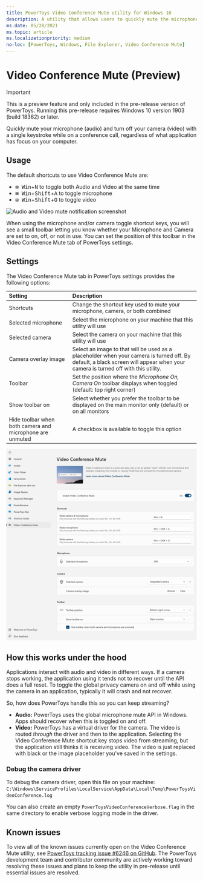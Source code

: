 ```yaml
---
title: PowerToys Video Conference Mute utility for Windows 10
description: A utility that allows users to quickly mute the microphone (audio) and turn off the camera (video) while on a conference call with a single keystroke, regardless of what application has focus on the computer.
ms.date: 05/28/2021
ms.topic: article
ms.localizationpriority: medium
no-loc: [PowerToys, Windows, File Explorer, Video Conference Mute]
---
```


# Video Conference Mute (Preview)

> [!IMPORTANT]
> This is a preview feature and only included in the pre-release version of PowerToys. Running this pre-release requires Windows 10 version 1903 (build 18362) or later.

Quickly mute your microphone (audio) and turn off your camera (video) with a single keystroke while on a conference call, regardless of what application has focus on your computer.

## Usage

The default shortcuts to use Video Conference Mute are:

- <kbd>⊞ Win</kbd>+<kbd>N</kbd> to toggle both Audio and Video at the same time
- <kbd>⊞ Win</kbd>+<kbd>Shift</kbd>+<kbd>A</kbd> to toggle microphone
- <kbd>⊞ Win</kbd>+<kbd>Shift</kbd>+<kbd>O</kbd> to toggle video

![Audio and Video mute notification screenshot](../images/pt-video-audio-mute-notification.png)

When using the microphone and/or camera toggle shortcut keys, you will see a small toolbar letting you know whether your Microphone and Camera are set to on, off, or not in use. You can set the position of this toolbar in the Video Conference Mute tab of PowerToys settings.


## Settings

The Video Conference Mute tab in PowerToys settings provides the following options:

| Setting | Description |
| :--- | :--- |
| Shortcuts | Change the shortcut key used to mute your microphone, camera, or both combined |
| Selected microphone | Select the microphone on your machine that this utility will use |
| Selected camera | Select the camera on your machine that this utility will use |
| Camera overlay image | Select an image to that will be used as a placeholder when your camera is turned off. By default, a black screen will appear when your camera is turned off with this utility. |
| Toolbar | Set the position where the *Microphone On, Camera On* toolbar displays when toggled (default: top right corner) |
| Show toolbar on | Select whether you prefer the toolbar to be displayed on the main monitor only (default) or on all monitors
| Hide toolbar when both camera and microphone are unmuted | A checkbox is available to toggle this option

![Video Conference Mute options in PowerToys settings](../images/pt-video-conference-mute-settings.png)

## How this works under the hood

Applications interact with audio and video in different ways. If a camera stops working, the application using it tends not to recover until the API does a full reset. To toggle the global privacy camera on and off while using the camera in an application, typically it will crash and not recover.

So, how does PowerToys handle this so you can keep streaming?

- **Audio:** PowerToys uses the global microphone mute API in Windows. Apps should recover when this is toggled on and off.
- **Video:** PowerToys has a virtual driver for the camera. The video is routed _through_ the driver and then to the application. Selecting the Video Conference Mute shortcut key stops video from streaming, but the application still thinks it is receiving video. The video is just replaced with black or the image placeholder you've saved in the settings.

### Debug the camera driver

To debug the camera driver, open this file on your machine: `C:\Windows\ServiceProfiles\LocalService\AppData\Local\Temp\PowerToysVideoConference.log`

You can also create an empty `PowerToysVideoConferenceVerbose.flag` in the same directory to enable verbose logging mode in the driver.

## Known issues

To view all of the known issues currently open on the Video Conference Mute utility, see [PowerToys tracking issue #6246 on GitHub](https://github.com/microsoft/PowerToys/issues/6246). The PowerToys development team and contributor community are actively working toward resolving these issues and plans to keep the utility in pre-release until essential issues are resolved.

